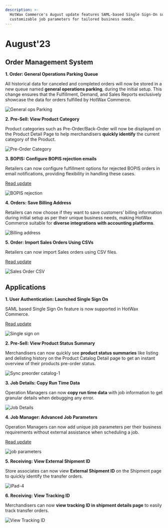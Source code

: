 ```yaml
---
description: >-
  HotWax Commerce's August update features SAML-based Single Sign-On support and
  customizable job parameters for tailored business needs.
---
```


# August'23

## Order Management System

**1. Order: General Operations Parking Queue**

All historical data for canceled and completed orders will now be stored in a new queue named **general operations parking**, during the initial setup. This change ensures that the Fulfillment, Demand, and Sales Reports exclusively showcase the data for orders fulfilled by HotWax Commerce.

![General ops Parking](https://www.hotwax.co/hs-fs/hubfs/General%20ops%20Parking.png?width=900\&height=384\&name=General%20ops%20Parking.png)

**2. Pre-Sell: View Product Category**

Product categories such as Pre-Order/Back-Order will now be displayed on the Product Detail Page to help merchandisers **quickly identify** the current category of the Product.

![Pre-Order Category](https://www.hotwax.co/hs-fs/hubfs/Pre-Order%20Category.png?width=425\&height=400\&name=Pre-Order%20Category.png)

**3. BOPIS: Configure BOPIS rejection emails**

Retailers can now configure fulfillment options for rejected BOPIS orders in email notifications, providing flexibility in handling these cases.

[Read update](configure-bopis-rejection-email.md)

![BOPIS rejection](https://www.hotwax.co/hubfs/BOPIS%20rejection.png)

**4. Orders: Save Billing Address**

Retailers can now choose if they want to save customers’ billing information during initial setup as per their unique business needs, making HotWax Commerce suitable for **diverse integrations with accounting platforms**.

![Billing address](https://www.hotwax.co/hs-fs/hubfs/billing%20address-1.png?width=800\&height=199\&name=billing%20address-1.png)

**5. Order: Import Sales Orders Using CSVs**

Retailers can now import Sales orders using CSV files.

[Read update](import-sales-order-using-csv.md)

![Sales Order CSV](https://www.hotwax.co/hubfs/Sales%20Order%20CSV-Sep-11-2023-06-10-54-5205-AM.png)

## Applications

**1. User Authentication: Launched Single Sign On**

SAML based Single Sign On feature is now supported in HotWax Commerce.

[Read update](launched-single-sign-on.md)

![Single sign on](https://www.hotwax.co/hubfs/Single%20sign%20on.png)

**2. Pre-Sell: View Product Status Summary**

Merchandisers can now quickly see **product status summaries** like listing and delisting history on the Product Catalog Detail page to get an instant overview of their products pre-order status.

![Sync preorder catalog-1](https://www.hotwax.co/hs-fs/hubfs/Sync%20preorder%20catalog-1.png?width=951\&height=769\&name=Sync%20preorder%20catalog-1.png)

**3. Job Details: Copy Run Time Data**

Operation Managers can now **copy run time data** with job information to get granular details when debugging any error.

![Job Details](https://www.hotwax.co/hs-fs/hubfs/Job%20Details.png?width=810\&height=827\&name=Job%20Details.png)

**4. Job Manager: Advanced Job Parameters**

Operation Managers can now add unique job parameters per their business requirements without external assistance when scheduling a job.

[Read update](advanced-job-parameters.md)

![job parameters](https://www.hotwax.co/hubfs/job%20parameters.png)

**5. Receiving: View External Shipment ID**

Store associates can now view **External Shipment ID** on the Shipment page to quickly identify the transfer orders.

![iPad-4](https://www.hotwax.co/hs-fs/hubfs/iPad-4.png?width=2000\&name=iPad-4.png)

**6. Receiving: View Tracking ID**

Merchandisers can now **view tracking ID in shipment details page** to easily track transfer orders.

![View Tracking ID](https://www.hotwax.co/hs-fs/hubfs/Frame%20156-3.png?width=944\&height=838\&name=Frame%20156-3.png)
